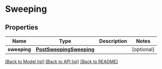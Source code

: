 # Sweeping

## Properties
Name | Type | Description | Notes
------------ | ------------- | ------------- | -------------
**sweeping** | [**PostSweepingSweeping**](PostSweepingSweeping.md) |  | [optional] 

[[Back to Model list]](../README.md#documentation-for-models) [[Back to API list]](../README.md#documentation-for-api-endpoints) [[Back to README]](../README.md)


